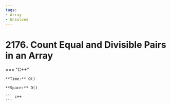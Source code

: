 ```yaml
---
tags:
- Array
- Unsolved
---
```



# 2176. Count Equal and Divisible Pairs in an Array

=== "C++"

    **Time:** O()

    **Space:** O()

    ``` c++
    ```
